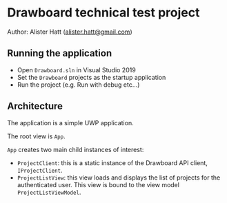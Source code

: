 # Drawboard technical test project

Author: Alister Hatt (alister.hatt@gmail.com)

## Running the application

- Open `Drawboard.sln` in Visual Studio 2019
- Set the `Drawboard` projects as the startup application
- Run the project (e.g. Run with debug etc...)

## Architecture

The application is a simple UWP application.

The root view is `App`. 

`App` creates two main child instances of interest:

- `ProjectClient`: this is a static instance of the Drawboard API client, `IProjectClient`.
- `ProjectListView`: this view loads and displays the list of projects for the authenticated user. This view is bound to the view model `ProjectListViewModel`.

